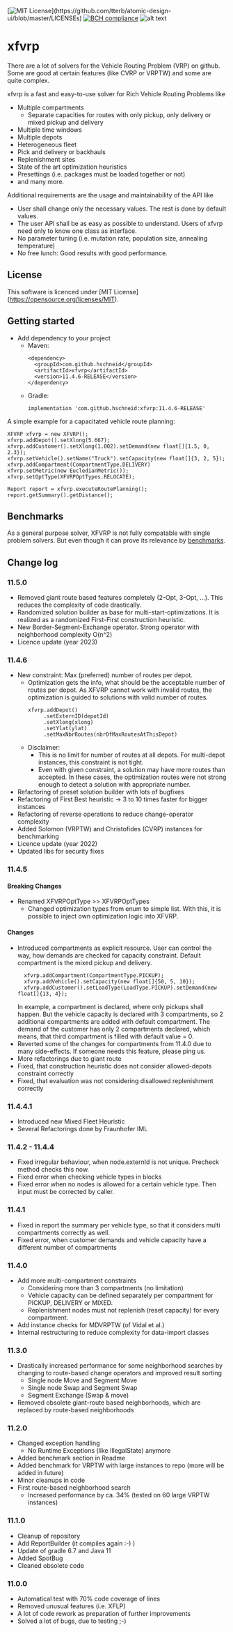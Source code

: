 [![MIT License](https://img.shields.io/apm/l/atomic-design-ui.svg?)](https://github.com/tterb/atomic-design-ui/blob/master/LICENSEs)
[![BCH compliance](https://bettercodehub.com/edge/badge/hschneid/xfvrp?branch=master)](https://bettercodehub.com/)
![alt text](https://img.shields.io/static/v1?label=version&message=11.5.0&color=-)

xfvrp
======

There are a lot of solvers for the Vehicle Routing Problem (VRP) on github. Some are good at certain features (like CVRP or VRPTW) and some are quite complex.

xfvrp is a fast and easy-to-use solver for Rich Vehicle Routing Problems like
- Multiple compartments
  - Separate capacities for routes with only pickup, only delivery or mixed pickup and delivery 
- Multiple time windows
- Multiple depots
- Heterogeneous fleet
- Pick and delivery or backhauls
- Replenishment sites
- State of the art optimization heuristics
- Presettings (i.e. packages must be loaded together or not)
- and many more.
 
Additional requirements are the usage and maintainability of the API like
- User shall change only the necessary values. The rest is done by default values.
- The user API shall be as easy as possible to understand. Users of xfvrp need only to know one class as interface.
- No parameter tuning (i.e. mutation rate, population size, annealing temperature) 
- No free lunch: Good results with good performance.

## License
This software is licenced under [MIT License] (https://opensource.org/licenses/MIT).

## Getting started
* Add dependency to your project
  * Maven: 
    ```
    <dependency>
      <groupId>com.github.hschneid</groupId>
      <artifactId>xfvrp</artifactId>
      <version>11.4.6-RELEASE</version>
    </dependency>
    ```
  * Gradle:
    ```
    implementation 'com.github.hschneid:xfvrp:11.4.6-RELEASE'
    ```

A simple example for a capacitated vehicle route planning:
``` 
XFVRP xfvrp = new XFVRP();
xfvrp.addDepot().setXlong(5.667);
xfvrp.addCustomer().setXlong(1.002).setDemand(new float[]{1.5, 0, 2.3});
xfvrp.setVehicle().setName("Truck").setCapacity(new float[]{3, 2, 5});
xfvrp.addCompartment(CompartmentType.DELIVERY)
xfvrp.setMetric(new EucledianMetric());
xfvrp.setOptType(XFVRPOptTypes.RELOCATE);

Report report = xfvrp.executeRoutePlanning();
report.getSummary().getDistance();
```

## Benchmarks
As a general purpose solver, XFVRP is not fully compatable with single problem solvers. But even though it can prove its relevance by [benchmarks](BENCHMARKS.md).

## Change log

### 11.5.0
- Removed giant route based features completely (2-Opt, 3-Opt, ...). This reduces the complexity of code drastically.
- Randomized solution builder as base for multi-start-optimizations. It is realized as a randomized First-First construction heuristic.
- New Border-Segment-Exchange operator. Strong operator with neighborhood complexity O(n^2)
- Licence update (year 2023)

### 11.4.6
- New constraint: Max (preferred) number of routes per depot.
  - Optimization gets the info, what should be the acceptable number of routes per depot. As XFVRP cannot work with invalid routes, the optimization is guided to solutions with valid number of routes.
    ```
    xfvrp.addDepot()
         .setExternID(depotId)
         .setXlong(xlong)
         .setYlat(ylat)
         .setMaxNbrRoutes(nbrOfMaxRoutesAtThisDepot) 
    ```
  - Disclaimer: 
    - This is no limit for number of routes at all depots. For multi-depot instances, this constraint is not tight.
    - Even with given constraint, a solution may have more routes than accepted. In these cases, the optimization routes were not strong enough to detect a solution with appropriate number.
- Refactoring of preset solution builder with lots of bugfixes
- Refactoring of First Best heuristic &#8594; 3 to 10 times faster for bigger instances
- Refactoring of reverse operations to reduce change-operator complexity
- Added Solomon (VRPTW) and Christofides (CVRP) instances for benchmarking
- Licence update (year 2022)
- Updated libs for security fixes

### 11.4.5
#### Breaking Changes
- Renamed XFVRPOptType >> XFVRPOptTypes  
  - Changed optimization types from enum to simple list. With this, it is possible to inject own optimization logic into XFVRP.

#### Changes
- Introduced compartments as explicit resource. User can control the way, how demands are checked for capacity constraint. Default compartment is the mixed pickup and delivery.
  ```
    xfvrp.addCompartment(CompartmentType.PICKUP);
    xfvrp.addVehicle().setCapacity(new float[]{50, 5, 10});
    xfvrp.addCustomer().setLoadType(LoadType.PICKUP).setDemand(new float[]{13, 4}); 
  ```
  In example, a compartment is declared, where only pickups shall happen. But the vehicle capacity is declared with 3 compartments, so 2 additional compartments are added with default compartment.
  The demand of the customer has only 2 compartments declared, which means, that third compartment is filled with default value = 0.
- Reverted some of the changes for compartments from 11.4.0 due to many side-effects. If someone needs this feature, please ping us.
- More refactorings due to giant route
- Fixed, that construction heuristic does not consider allowed-depots constraint correctly
- Fixed, that evaluation was not considering disallowed replenishment correctly

### 11.4.4.1
- Introduced new Mixed Fleet Heuristic
- Several Refactorings done by Fraunhofer IML

### 11.4.2 - 11.4.4
- Fixed irregular behaviour, when node.externId is not unique. Precheck method checks this now. 
- Fixed error when checking vehicle types in blocks
- Fixed error when no nodes is allowed for a certain vehicle type. Then input must be corrected by caller.

### 11.4.1
- Fixed in report the summary per vehicle type, so that it considers multi compartments correctly as well.
- Fixed error, when customer demands and vehicle capacity have a different number of compartments

### 11.4.0
- Add more multi-compartment constraints
  - Considering more than 3 compartments (no limitation)
  - Vehicle capacity can be defined separately per compartment for PICKUP, DELIVERY or MIXED.
  - Replenishment nodes must not replenish (reset capacity) for every compartment.
- Add instance checks for MDVRPTW (of Vidal et al.)
- Internal restructuring to reduce complexity for data-import classes

### 11.3.0
- Drastically increased performance for some neighborhood searches by changing to route-based change operators and improved result sorting
  - Single node Move and Segment Move
  - Single node Swap and Segment Swap
  - Segment Exchange (Swap & move)
- Removed obsolete giant-route based neighborhoods, which are replaced by route-based neighborhoods 

### 11.2.0
- Changed exception handling
  - No Runtime Exceptions (like IllegalState) anymore
- Added benchmark section in Readme
- Added benchmark for VRPTW with large instances to repo (more will be added in future)
- Minor cleanups in code
- First route-based neighborhood search
  - Increased performance by ca. 34% (tested on 60 large VRPTW instances)

### 11.1.0
- Cleanup of repository
- Add ReportBuilder (it compiles again :-) )  
- Update of gradle 6.7 and Java 11
- Added SpotBug
- Cleaned obsolete code

### 11.0.0
- Automatical test with 70% code coverage of lines
- Removed unusual features (i.e. XFLP)
- A lot of code rework as preparation of further improvements
- Solved a lot of bugs, due to testing ;-)

